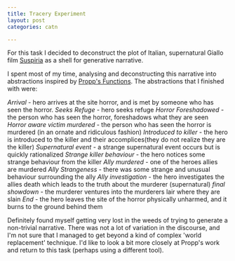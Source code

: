 ```yaml
---
title: Tracery Experiment
layout: post
categories: catn

---
```


For this task I decided to deconstruct the plot of Italian, supernatural Giallo film [Suspiria](https://en.wikipedia.org/wiki/Suspiria) as a shell for generative narrative.

I spent most of my time, analysing and deconstructing this narrative into abstractions inspired by [Propp's Functions](https://en.wikipedia.org/wiki/Vladimir_Propp#Functions). The abstractions that I finished with were:

*Arrival* - hero arrives at the site horror, and is met by someone who has seen the horror.
*Seeks Refuge* - hero seeks refuge
*Horror Foreshadowed* - the person who has seen the horror, foreshadows what they are seen
*Horror aware victim murdered* - the person who has seen the horror is murdered (in an ornate and ridiculous fashion)
*Introduced to killer* - the hero is introduced to the killer and their accomplices(they do not realize they are the killer)
*Supernatural event* - a strange supernatural event occurs but is quickly rationalized
*Strange killer behaviour* - the hero notices some strange behaviour from the killer
*Ally murdered* - one of the heroes allies are murdered
*Ally Strangeness* - there was some strange and unusual behaviour surrounding the ally
*Ally investigation* - the hero investigates the allies death which leads to the truth about the murderer (supernatural)
*final showdown* - the murderer ventures into the murderers lair where they are slain
*End* - the hero leaves the site of the horror physically unharmed, and it burns to the ground behind them


Definitely found myself getting very lost in the weeds of trying to generate a non-trivial narrative. There was not a lot of variation in the discourse, and I'm not sure that I managed to get beyond a kind of complex 'world replacement' technique. I'd like to look a bit more closely at Propp's work and return to this task (perhaps using a different tool).
